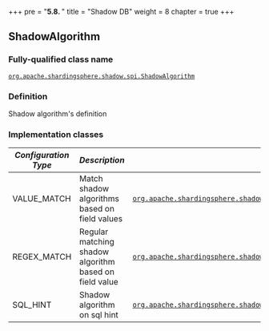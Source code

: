 +++
pre = "<b>5.8. </b>"
title = "Shadow DB"
weight = 8
chapter = true
+++

## ShadowAlgorithm

### Fully-qualified class name

[`org.apache.shardingsphere.shadow.spi.ShadowAlgorithm`](https://github.com/apache/shardingsphere/blob/master/features/shadow/api/src/main/java/org/apache/shardingsphere/shadow/spi/ShadowAlgorithm.java)

### Definition

Shadow algorithm's definition

### Implementation classes

| *Configuration Type* | *Description*                                          | *Fully-qualified class name*                                                                                                                                                                                                                                                            |
|----------------------|--------------------------------------------------------|-----------------------------------------------------------------------------------------------------------------------------------------------------------------------------------------------------------------------------------------------------------------------------------------|
| VALUE_MATCH          | Match shadow algorithms based on field values          | [`org.apache.shardingsphere.shadow.algorithm.shadow.column.ColumnValueMatchedShadowAlgorithm`](https://github.com/apache/shardingsphere/blob/master/features/shadow/core/src/main/java/org/apache/shardingsphere/shadow/algorithm/shadow/column/ColumnValueMatchedShadowAlgorithm.java) |
| REGEX_MATCH          | Regular matching shadow algorithm based on field value | [`org.apache.shardingsphere.shadow.algorithm.shadow.column.ColumnRegexMatchedShadowAlgorithm`](https://github.com/apache/shardingsphere/blob/master/features/shadow/core/src/main/java/org/apache/shardingsphere/shadow/algorithm/shadow/column/ColumnRegexMatchedShadowAlgorithm.java) |
| SQL_HINT             | Shadow algorithm on sql hint                           | [`org.apache.shardingsphere.shadow.algorithm.shadow.hint.SQLHintShadowAlgorithm`](https://github.com/apache/shardingsphere/blob/master/features/shadow/core/src/main/java/org/apache/shardingsphere/shadow/algorithm/shadow/hint/SQLHintShadowAlgorithm.java)                           |
